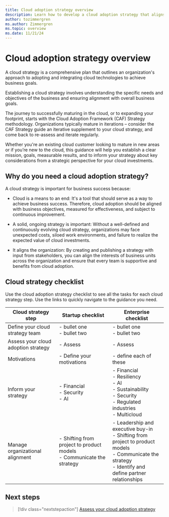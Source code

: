 ```yaml
---
title: Cloud adoption strategy overview
description: Learn how to develop a cloud adoption strategy that aligns with your business goals.
author: tozimmergren
ms.author: Zimmergren
ms.topic: overview
ms.date: 11/21/24
---
```


# Cloud adoption strategy overview

A cloud strategy is a comprehensive plan that outlines an organization's approach to adopting and integrating cloud technologies to achieve business goals.

Establishing a cloud strategy involves understanding the specific needs and objectives of the business and ensuring alignment with overall business goals.

The journey to successfully maturing in the cloud, or to expanding your footprint, starts with the Cloud Adoption Framework (CAF) Strategy methodology. Organizations typically mature in iterations – consider the CAF Strategy guide an iterative supplement to your cloud strategy, and come back to re-assess and iterate regularly.

Whether you're an existing cloud customer looking to mature in new areas or if you’re new to the cloud, this guidance will help you establish a clear mission, goals, measurable results, and to inform your strategy about key considerations from a strategic perspective for your cloud investments.

## Why do you need a cloud adoption strategy?

A cloud strategy is important for business success because:

- Cloud is a means to an end: It's a tool that should serve as a way to achieve business success. Therefore, cloud adoption should be aligned with business objectives, measured for effectiveness, and subject to continuous improvement.  

- A solid, ongoing strategy is important: Without a well-defined and continuously evolving cloud strategy, organizations may face unexpected costs, siloed work environments, and failure to realize the expected value of cloud investments.

- It aligns the organization: By creating and publishing a strategy with input from stakeholders, you can align the interests of business units across the organization and ensure that every team is supportive and benefits from cloud adoption.

## Cloud strategy checklist

Use the cloud adoption strategy checklist to see all the tasks for each cloud strategy step. Use the links to quickly navigate to the guidance you need.

| Cloud strategy step                 | Startup checklist                                                        | Enterprise checklist                                                                                                                                           |
|-------------------------------------|--------------------------------------------------------------------------|----------------------------------------------------------------------------------------------------------------------------------------------------------------|
| Define your cloud strategy team     | - bullet one <br>- bullet two                                            | - bullet one <br>- bullet two                                                                                                                                  |
| Assess your cloud adoption strategy | - Assess                                                                 | - Assess                                                                                                                                                       |
| Motivations                         | - Define your motivations                                                | - define each of these                                                                                                                                         |
| Inform your strategy                | - Financial <br>- Security <br>- AI                                      | - Financial <br>- Resiliency <br>- AI <br> - Sustainability <br>- Security <br>- Regulated industries <br> - Multicloud                                        |
| Manage organizational alignment     | - Shifting from project to product models <br>- Communicate the strategy | - Leadership and executive buy-in <br>- Shifting from project to product models <br>- Communicate the strategy <br>- Identify and define partner relationships |

## Next steps

> [!div class="nextstepaction"]
> [Assess your cloud adoption strategy](assess.md)
